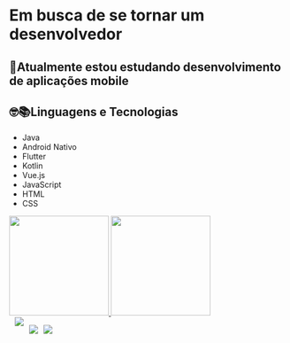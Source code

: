<html style="">

<h1>Em busca de se tornar um desenvolvedor</h1>
<h2>👨Atualmente estou estudando desenvolvimento de aplicações mobile</h2>
<h2>🤓📚Linguagens e Tecnologias</h2>
<ul>
    <li>Java</li>
    <li>Android Nativo</li>
    <li>Flutter</li>
    <li>Kotlin</li>
    <li>Vue.js</li>
    <li>JavaScript</li>
    <li>HTML</li>
    <li>CSS</li>
</ul>   

 <div style="display: flex; flex-direction: row;">
  <a href="https://github.com/WemersonDamasceno">
  <img height="180em" src="https://github-readme-stats.vercel.app/api?username=WemersonDamasceno&show_icons=true&include_all_commits=true&count_private=true"/>
  <img height="180em" src="https://github-readme-stats.vercel.app/api/top-langs/?username=WemersonDamasceno&layout=compact&langs_count=7"/>
</div>
 
<div style="display: flex; flex-direction: row;">
  <a style="margin-left: 10px;" href="https://www.instagram.com/wemerson001/" target="_blank"><img src="https://img.shields.io/badge/-Instagram-%23E4405F?style=for-the-badge&logo=instagram&logoColor=white" target="_blank"><a>
  
  <a style="margin-left: 10px;" href = "mailto:wemersondamasceno7@gmail.com"><img src="https://img.shields.io/badge/-Gmail-%23333?style=for-the-badge&logo=gmail&logoColor=white" target="_blank"></a>
  
  <a style="margin-left: 10px;" href="https://www.linkedin.com/in/wemerson-monteiro-75b070176/" target="_blank"><img src="https://img.shields.io/badge/-LinkedIn-%230077B5?style=for-the-badge&logo=linkedin&logoColor=white" target="_blank"></a> 
 
</div>


</html>
